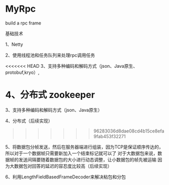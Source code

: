 # MyRpc
build a rpc frame

基础技术

1、Netty

2、使用线程池和任务队列来处理rpc调用任务

<<<<<<< HEAD
3、支持多种编码和解码方式（json、Java原生、protobuf,kryo）,

4、分布式  zookeeper
=======
3、支持多种编码和解码方式（json、Java原生）

4、分布式（后续实现）
>>>>>>> 96283036d8dae08cd4b15ce8efa9fab453f32271

5、将数据包分帧发送，然后在服务器端进行组装，因为TCP是保证顺序传达的，所以对于一个数据帧只需要新加入一个结束标记就可以了
      对于大数据包来说，数据帧的发送间隔要随着数据包的大小进行动态调整，让小数据包的帧先被运输
      因为大数据包对回答的延迟的容忍度比较高（后续实现）
                      
6、利用LengthFieldBasedFrameDecoder来解决粘包和分包


